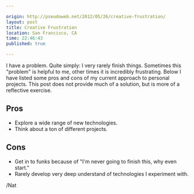 ```yaml
---

origin: http://pseudoweb.net/2012/05/26/creative-frustration/
layout: post
title: Creative Frustration
location: San Francisco, CA
time: 22:46:43
published: true

---
```


I have a problem. Quite simply: I very rarely finish things. Sometimes this "problem" is helpful to me, other times it is incredibly frustrating. Below I have listed some pros and cons of my current approach to personal projects. This post does not provide much of a solution, but is more of a reflective exercise.

## Pros

 * Explore a wide range of new technologies.
 * Think about a ton of different projects.

## Cons

 * Get in to funks because of "I'm never going to finish this, why even start."
 * Rarely develop very deep understand of technologies I experiment with.

/Nat
